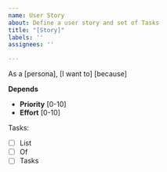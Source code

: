 ```yaml
---
name: User Story
about: Define a user story and set of Tasks
title: "[Story]"
labels: ''
assignees: ''

---
```


<!---
More information: https://github.com/Rockwell-Automation-Inc/Discovery-World-Pong/wiki/User-Stories

Comments, like this one, are denoted with `\<\!\-\-\- comment here \-\-\>` and will not be displayed
-->

As a [persona], [I want to] [because]


<!---
Exhibit Maintainer: A Discovery World employee who is tasked with ensuring the exhibit's functionality
Developer: A person (Most likely Rockwell Automation employee) tasked with maintaining or updating the exhibit's codebase
Museum Patron: A Discovery World attendee who is interacting with the exhibit. This persona could further be classified as a young child (5yr to 12yr), teenager (13yr to 19yr), Adult, and/or Parent.
-->

**Depends** 
<!---
Link other Stories or issues that must be completed before this one. You can refer to them by just their number ie `#1` to link to issue 1, and github will automatically link them
-->

- **Priority** [0-10]
- **Effort** [0-10]
<!---
Priorities will be classed between 1 - 10 inclusive, 1 being the highest priority.
1 - 3: Critical or foundational infrastructure required for operation or maintenance of exhibit
4 - 6: Important to ensure exhibit is understood and enjoyed by patrons. Alternatively, improvements to quality of life for maintainers
7 - 9: Enhancements to exhibit or developer experience.
10: Nice to have/Ice Box

Effort will be classified between 1 - 10 inclusive, with 10 being the most amount of effort.
1 - 3: No unknowns, a single developer can handle this within a day
4 - 6: Some unknowns, a pair of developers could handle this within a week
7 - 9: Significant unknowns, or a team of developers would need more than a week to handle
10: Significant undertaking, out of scope.
-->

Tasks:
- [ ] List
- [ ] Of
- [ ] Tasks

